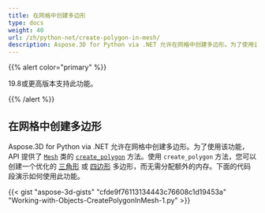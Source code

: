 ```yaml
---
title: 在网格中创建多边形
type: docs
weight: 40
url: /zh/python-net/create-polygon-in-mesh/
description: Aspose.3D for Python via .NET 允许在网格中创建多边形。为了使用该功能，API 提供了Mesh类的CreatePolygon方法。
---
```

{{% alert color="primary" %}} 

19.8或更高版本支持此功能。

{{% /alert %}} 
##  **在网格中创建多边形**
Aspose.3D for Python via .NET 允许在网格中创建多边形。为了使用该功能，API 提供了 [`Mesh`](https://reference.aspose.com/net/3d/aspose.threed.entities/mesh) 类的 [`create_polygon`](https://reference.aspose.com/net/3d/aspose.threed.entities/mesh/methods/createpolygon) 方法。使用 `create_polygon` 方法，您可以创建一个优化的 [三角形](https://reference.aspose.com/net/3d/aspose.threed.entities/mesh/methods/createpolygon) 或 [四边形](https://reference.aspose.com/net/3d/aspose.threed.entities.mesh/createpolygon/methods/1) 多边形，而无需分配额外的内存。下面的代码段演示如何使用此功能。

{{< gist "aspose-3d-gists" "cfde9f76113134443c76608c1d19453a" "Working-with-Objects-CreatePolygonInMesh-1.py" >}}

